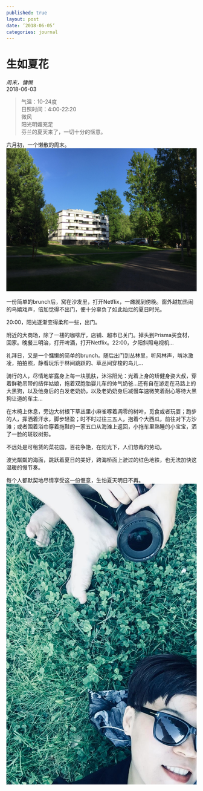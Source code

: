 ```yaml
---
published: true
layout: post
date: ’2018-06-05’
categories: journal
---
```

# 生如夏花

*周末，慵懒*  
2018-06-03

>气温：10-24度  
日照时间：4:00-22:20  
微风  
阳光明媚充足  
芬兰的夏天来了，一切十分的惬意。


六月初，一个懒散的周末。
![Weekend](/resources/figure_2018-06-05T102744.jpg)

一份简单的brunch后，窝在沙发里，打开Netflix，一瘫就到傍晚。窗外越加热闹的鸟嬉戏声，倍加觉得不出门，便十分辜负了如此灿烂的夏日时光。

20:00，阳光逐渐变得柔和一些，出门。

附近的大商场，除了一楼的咖啡厅，店铺、超市已关门。掉头到Prisma买食材，回家。晚餐三明治，打开啤酒，打开Netflix。22:00，夕阳斜照电视机…

 礼拜日，又是一个慵懒的简单的brunch。随后出门到丛林里，听风林声，啃冰激凌，拍拍照，静看玩乐于林间跳跃的、草丛间穿梭的鸟儿…
 
 骑行的人，尽情地崭露身上每一块肌肤，沐浴阳光：光着上身的矫健身姿大叔，穿着鲜艳吊带的结伴姑娘，拖着双胞胎婴儿车的帅气奶爸…还有自在游走在马路上的大黑狗，以及他身后的白发老奶奶，以及老奶奶身后减慢车速微笑着耐心等待大黑狗让道的车主…
 
在木椅上休息，旁边大树根下草丛里小麻雀啄着凋零的树叶，觅食或者玩耍；跑步的人，挥洒着汗水，脚步轻盈；时不时过往三五人，抱着个大西瓜，前往对下方沙滩；或者围着浴巾穿着拖鞋的一家五口从海滩上返回，小拖车里熟睡的小宝宝，洒了一脸的斑驳树影。

不远处是可租赁的菜花园，百花争艳，在阳光下，人们悠哉的劳动。
 
 波光粼粼的海面，跳跃着夏日的美好，跨海桥面上驶过的红色地铁，也无法加快这温暖的慢节奏。
 
 每个人都默契地尽情享受这一份惬意，生怕夏天明日不再。![summer](/resources/figure_2018-06-05T103356.jpg)
